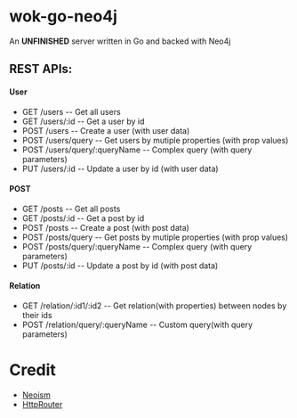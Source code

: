 # wok-go-neo4j

An <strong>UNFINISHED</strong> server written in Go and backed with Neo4j

## REST APIs:
#### User
* GET  /users -- Get all users
* GET  /users/:id  -- Get a user by id
* POST /users -- Create a user (with user data)
* POST /users/query -- Get users by mutiple properties (with prop values)
* POST /users/query/:queryName -- Complex query (with query parameters)
* PUT  /users/:id -- Update a user by id (with user data)

#### POST
* GET  /posts -- Get all posts
* GET  /posts/:id -- Get a post by id
* POST /posts -- Create a post (with post data)
* POST /posts/query -- Get posts by mutiple properties (with prop values)
* POST /posts/query/:queryName -- Complex query (with query parameters)
* PUT  /posts/:id -- Update a post by id (with post data)

#### Relation
* GET  /relation/:id1/:id2 -- Get relation(with properties) between nodes by their ids 
* POST /relation/query/:queryName -- Custom query(with query parameters)



# Credit

* [Neoism](https://github.com/jmcvetta/neoism)
* [HttpRouter](https://github.com/julienschmidt/httprouter)

